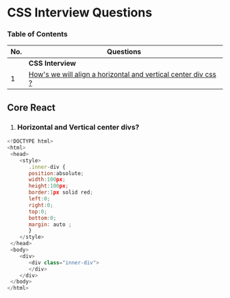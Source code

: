 # CSS Interview Questions

### Table of Contents

| No. | Questions |
| --- | --------- |
|   | **CSS Interview** |
|1  | [How's we will align a horizontal and vertical center div css ?](#horizontal-and-vertical-center-div) |


## Core React

1. ### Horizontal and Vertical center divs?

  ```javascript
<!DOCTYPE html>
<html>
   <head>
      <style>
         .inner-div {
         position:absolute;
         width:100px;
         height:100px;
         border:1px solid red;
         left:0;
         right:0;
         top:0;
         bottom:0;
         margin: auto ;
         }
      </style>
   </head>
   <body>
      <div>
         <div class="inner-div">
         </div>
      </div>
   </body>
</html>
  ```
